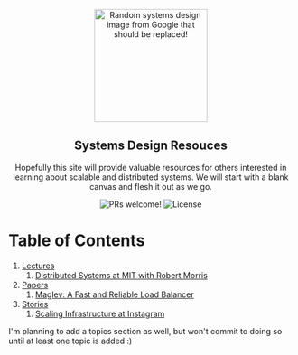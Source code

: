 <p align="center">
  <img src="https://miro.medium.com/max/2000/1*UXYdhUocJfSHSdV3vRn8OQ.png" alt="Random systems design image from Google that should be replaced!" width="200">
</p>

<h2 align="center">
  Systems Design Resouces
</h2>

<p align="center">
  Hopefully this site will provide valuable resources for others interested in learning about scalable and distributed systems. We will start with a blank canvas and flesh it out as we go.
</p>

<p align="center">
  <img src="https://img.shields.io/badge/PRs-Welcome!-yellowgreen" alt="PRs welcome!" />

  <img alt="License" src="https://img.shields.io/badge/license-MIT-yellowgreen">
</p>

# Table of Contents
1. [Lectures](#lectures)
    1. [Distributed Systems at MIT with Robert Morris](https://www.youtube.com/watch?v=cQP8WApzIQQ&list=PLrw6a1wE39_tb2fErI4-WkMbsvGQk9_UB)
2. [Papers](#papers)
    1. [Maglev: A Fast and Reliable Load Balancer](https://research.google/pubs/pub44824/) 
3. [Stories](#stories)
    1. [Scaling Infrastructure at Instagram](https://www.youtube.com/watch?v=hnpzNAPiC0E&t=2182s) 

I'm planning to add a topics section as well, but won't commit to doing so until at least one topic is added :)

